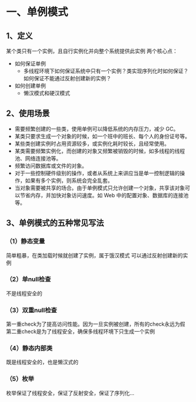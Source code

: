# 一、单例模式
## 1、定义
某个类只有一个实例，且自行实例化并向整个系统提供此实例
两个核心点：
- 如何保证单例
  - 多线程环境下如何保证系统中只有一个实例？类实现序列化时如何保证？如何保证不能通过反射创建新的实例？
- 如何创建单例
  - 懒汉模式和硬汉模式

## 2、使用场景
- 需要频繁创建的一些类，使用单例可以降低系统的内存压力，减少 GC。
- 某类只要求生成一个对象的时候，如一个班中的班长、每个人的身份证号等。
- 某些类创建实例时占用资源较多，或实例化耗时较长，且经常使用。
- 某类需要频繁实例化，而创建的对象又频繁被销毁的时候，如多线程的线程池、网络连接池等。
- 频繁访问数据库或文件的对象。
- 对于一些控制硬件级别的操作，或者从系统上来讲应当是单一控制逻辑的操作，如果有多个实例，则系统会完全乱套。
- 当对象需要被共享的场合。由于单例模式只允许创建一个对象，共享该对象可以节省内存，并加快对象访问速度。如 Web 中的配置对象、数据库的连接池等。

## 3、单例模式的五种常见写法
### （1）静态变量
简单粗暴，在类加载时候就创建了实例，属于饿汉模式
可以通过反射创建新的实例
### （2）单null检查
不是线程安全的
### （3）双重null检查
第一重check为了提高访问性能。因为一旦实例被创建，所有的check永远为假
第二重check是为了线程安全，确保多线程环境下只生成一个实例
### （4）静态内部类
既是线程安全的，也是懒汉式的
### （5）枚举
枚举保证了线程安全，保证了反射安全，保证了序列化...